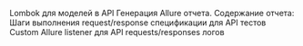 Lombok для моделей в API
Генерация Allure отчета. 
Содержание отчета:
Шаги выполнения
request/response спецификации для API тестов
Custom Allure listener для API requests/responses логов

